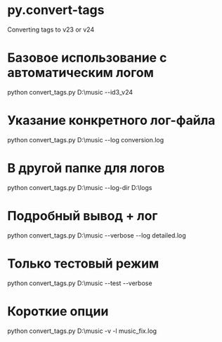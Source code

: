 # py.convert-tags
Converting tags to v23 or v24

# Базовое использование с автоматическим логом
python convert_tags.py D:\music --id3_v24

# Указание конкретного лог-файла
python convert_tags.py D:\music --log conversion.log

# В другой папке для логов
python convert_tags.py D:\music --log-dir D:\logs

# Подробный вывод + лог
python convert_tags.py D:\music --verbose --log detailed.log

# Только тестовый режим
python convert_tags.py D:\music --test --verbose

# Короткие опции
python convert_tags.py D:\music -v -l music_fix.log
